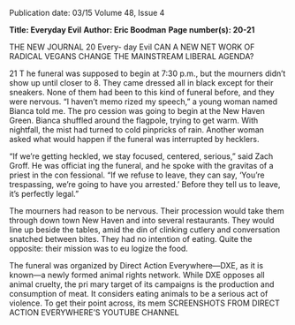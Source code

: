Publication date: 03/15
Volume 48, Issue 4

**Title: Everyday Evil**
**Author: Eric Boodman**
**Page number(s): 20-21**

THE NEW JOURNAL
20
Every-
day 
Evil
CAN A NEW NET­
WORK OF RADICAL 
VEGANS CHANGE 
THE MAINSTREAM 
LIBERAL AGENDA?


21
T
he funeral was supposed to 
begin at 7:30 p.m., but the 
mourners didn’t show up until 
closer to 8. They came dressed all 
in black except for their sneakers. 
None of them had been to this 
kind of funeral before, and they 
were nervous. “I haven’t memo­
rized my speech,” a young woman 
named Bianca told me. The pro­
cession was going to begin at the 
New Haven Green. Bianca shuffled 
around the flagpole, trying to get 
warm. With nightfall, the mist 
had turned to cold pinpricks of 
rain. Another woman asked what 
would happen if the funeral was 
interrupted by hecklers. 

“If we’re getting heckled, we 
stay focused, centered, serious,” 
said Zach Groff. He was officiat­
ing the funeral, and he spoke with 
the gravitas of a priest in the con­
fessional. “If we refuse to leave, 
they can say, ‘You’re trespassing, 
we’re going to have you arrested.’ 
Before they tell us to leave, it’s 
perfectly legal.”

The mourners had reason 
to be nervous. Their procession 
would take them through down­
town New Haven and into several 
restaurants. They would line up 
beside the tables, amid the din of 
clinking cutlery and conversation 
snatched between bites. They had 
no intention of eating. Quite the 
opposite: their mission was to eu­
logize the food. 

The funeral was organized by 
Direct Action Everywhere—DXE, 
as it is known—a newly formed 
animal rights network. While DXE 
opposes all animal cruelty, the pri­
mary target of its campaigns is the 
production and consumption of 
meat. It considers eating animals 
to be a serious act of violence. To 
get their point across, its mem­
SCREENSHOTS FROM DIRECT ACTION 
EVERYWHERE’S YOUTUBE CHANNEL